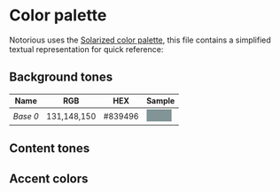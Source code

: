 Color palette
=============

Notorious uses the [Solarized color palette](https://github.com/altercation/solarized),
this file contains a simplified textual representation for quick reference:

Background tones
-----------------

|Name    |RGB        |HEX    |Sample                     |
|--------|-----------|-------|---------------------------|
|*Base 0*|131,148,150|#839496|![Base 0](colors/base0.jpg)|

Content tones
--------------

Accent colors
-------------
